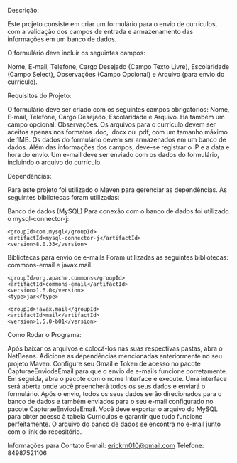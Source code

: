 Descrição:

Este projeto consiste em criar um formulário para o envio de currículos, com a validação dos campos de entrada e armazenamento das informações em um banco de dados.

O formulário deve incluir os seguintes campos: 

Nome, E-mail, Telefone, Cargo Desejado (Campo Texto Livre), Escolaridade (Campo Select), Observações (Campo Opcional) e Arquivo (para envio do currículo).

Requisitos do Projeto:

O formulário deve ser criado com os seguintes campos obrigatórios: Nome, E-mail, Telefone, Cargo Desejado, Escolaridade e Arquivo. Há também um campo opcional: Observações. Os arquivos para o currículo devem ser aceitos apenas nos formatos .doc, .docx ou .pdf, com um tamanho máximo de 1MB. Os dados do formulário devem ser armazenados em um banco de dados. Além das informações dos campos, deve-se registrar o IP e a data e hora do envio. Um e-mail deve ser enviado com os dados do formulário, incluindo o arquivo do currículo.

Dependências:

Para este projeto foi utilizado o Maven para gerenciar as dependências. As seguintes bibliotecas foram utilizadas:

Banco de dados (MySQL)
Para conexão com o banco de dados foi utilizado o mysql-connector-j:

<dependency>
    
    <groupId>com.mysql</groupId>
    <artifactId>mysql-connector-j</artifactId>
    <version>8.0.33</version>
    
</dependency>


Bibliotecas para envio de e-mails
Foram utilizadas as seguintes bibliotecas: commons-email e javax.mail.

<dependency>
    
    <groupId>org.apache.commons</groupId>
    <artifactId>commons-email</artifactId>
    <version>1.6.0</version>
    <type>jar</type>
    
</dependency>

<dependency>
    
    <groupId>javax.mail</groupId>
    <artifactId>mail</artifactId>
    <version>1.5.0-b01</version>
   
</dependency>

Como Rodar o Programa:

Após baixar os arquivos e colocá-los nas suas respectivas pastas, abra o NetBeans. Adicione as dependências mencionadas anteriormente no seu projeto Maven. Configure seu Gmail e Token de acesso no pacote CapturaeEnviodeEmail para que o envio de e-mails funcione corretamente. Em seguida, abra o pacote com o nome Interface e execute. Uma interface será aberta onde você preencherá todos os seus dados e enviará o formulário. Após o envio, todos os seus dados serão direcionados para o banco de dados e também enviados para o seu e-mail configurado no pacote CapturaeEnviodeEmail. Você deve exportar o arquivo do MySQL para obter acesso à tabela Curriculos e garantir que tudo funcione perfeitamente. O arquivo do banco de dados se encontra no e-mail junto com o link do repositório.
 
  Informações para Contato
  E-mail: erickrn010@gmail.com
  Telefone: 84987521106
